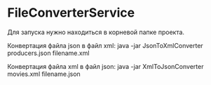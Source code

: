 # FileConverterService

Для запуска нужно находиться в корневой папке проекта.

Конвертация файла json в файл xml: java -jar JsonToXmlConverter producers.json filename.xml

Конвертация файла xml в файл json: java -jar XmlToJsonConverter movies.xml filename.json
